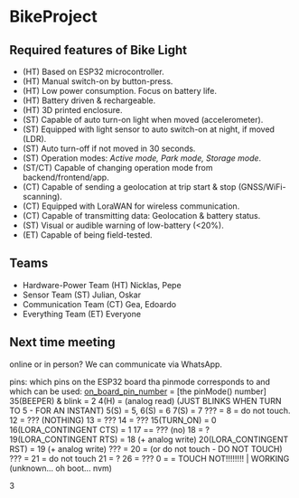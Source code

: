 # BikeProject

## Required features of Bike Light
- (HT) Based on ESP32 microcontroller.
- (HT) Manual switch-on by button-press.
- (HT) Low power consumption. Focus on battery life.
- (HT) Battery driven & rechargeable.
- (HT) 3D printed enclosure.
- (ST) Capable of auto turn-on light when moved (accelerometer).
- (ST) Equipped with light sensor to auto switch-on at night, if moved (LDR).
- (ST) Auto turn-off if not moved in 30 seconds.
- (ST) Operation modes: *Active mode, Park mode, Storage mode*.
- (ST/CT) Capable of changing operation mode from backend/frontend/app.
- (CT) Capable of sending a geolocation at trip start & stop (GNSS/WiFi-scanning).
- (CT) Equipped with LoraWAN for wireless communication.
- (CT) Capable of transmitting data: Geolocation & battery status.
- (ST) Visual or audible warning of low-battery (<20%).
- (ET) Capable of being field-tested. 

## Teams
- Hardware-Power Team   (HT) Nicklas, Pepe
- Sensor Team           (ST) Julian, Oskar
- Communication Team    (CT) Gea, Edoardo
- Everything Team       (ET) Everyone

## Next time meeting
online or in person? We can communicate via WhatsApp.


pins: which pins on the ESP32 board tha pinmode corresponds to and which can be used:
[on_board_pin_number]([allocated_for]) = [the pinMode() number]
35(BEEPER) & blink = 2 
4(H) = (analog read) (JUST BLINKS WHEN TURN TO 5 - FOR AN INSTANT)
5(S) = 5,
6(S) = 6
7(S) = 7
??? = 8 = do not touch.
12 = ??? (NOTHING)
13 = ???
14 = ???
15(TURN_ON) = 0
16(LORA_CONTINGENT CTS) = 1
17 == ??? (no)
18 = ?
19(LORA_CONTINGENT RTS) = 18 (+ analog write)
20(LORA_CONTINGENT RST) = 19  (+ analog write) 
??? = 20 = (or do not touch - DO NOT TOUCH)
??? = 21 = do not touch
21 = ?
26 = ???
0 =  = TOUCH NOT!!!!!!!! | WORKING (unknown... oh boot... nvm)

3

